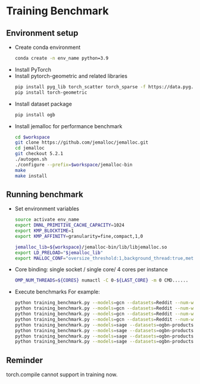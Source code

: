 # Training Benchmark

## Environment setup

* Create conda environment
    ```bash
    conda create -n env_name python=3.9
    ```
* Install PyTorch
* Install pytorch-geometric and related libraries
    ```bash
    pip install pyg_lib torch_scatter torch_sparse -f https://data.pyg.org/whl/torch-${TORCH}+${CUDA}.html
    pip install torch-geometric
    ```
* Install dataset package
    ```bash
    pip install ogb
    ```
* Install jemalloc for performance benchmark
    ```bash
    cd $workspace
    git clone https://github.com/jemalloc/jemalloc.git
    cd jemalloc
    git checkout 5.2.1
    ./autogen.sh
    ./configure --prefix=$workspace/jemalloc-bin
    make
    make install
    ```

## Running benchmark

* Set environment variables
    ```bash
    source activate env_name
    export DNNL_PRIMITIVE_CACHE_CAPACITY=1024
    export KMP_BLOCKTIME=1
    export KMP_AFFINITY=granularity=fine,compact,1,0

    jemalloc_lib=${workspace}/jemalloc-bin/lib/libjemalloc.so
    export LD_PRELOAD="$jemalloc_lib"
    export MALLOC_CONF="oversize_threshold:1,background_thread:true,metadata_thp:auto,dirty_decay_ms:9000000000,muzzy_decay_ms:9000000000"
    ```
* Core binding: single socket / single core/ 4 cores per instance
    ```bash
    OMP_NUM_THREADS=${CORES} numactl -C 0-${LAST_CORE} -m 0 CMD......
    ```
* Execute benchmarks
    For example:
    ```bash
    python training_benchmark.py --models=gcn --datasets=Reddit --num-workers=0 --batch-sizes=512 --num-layers=2 --num-hidden-channels=64 --num-steps=50
    python training_benchmark.py --models=gcn --datasets=Reddit --num-workers=0 --batch-sizes=1024 --num-layers=3 --num-hidden-channels=128 --num-steps=50
    python training_benchmark.py --models=gcn --datasets=Reddit --num-workers=0 --batch-sizes=512 --num-layers=2 --num-hidden-channels=64 --num-steps=50 --use-sparse-tensor
    python training_benchmark.py --models=gcn --datasets=Reddit --num-workers=0 --batch-sizes=1024 --num-layers=3 --num-hidden-channels=128 --num-steps=50 --use-sparse-tensor
    python training_benchmark.py --models=sage --datasets=ogbn-products --num-workers=0 --batch-sizes=512 --num-layers=2 --num-hidden-channels=64 --num-steps=50
    python training_benchmark.py --models=sage --datasets=ogbn-products --num-workers=0 --batch-sizes=1024 --num-layers=3 --num-hidden-channels=128 --num-steps=50
    python training_benchmark.py --models=sage --datasets=ogbn-products --num-workers=0 --batch-sizes=512 --num-layers=2 --num-hidden-channels=64 --num-steps=50 --use-sparse-tensor
    python training_benchmark.py --models=sage --datasets=ogbn-products --num-workers=0 --batch-sizes=1024 --num-layers=3 --num-hidden-channels=128 --num-steps=50 --use-sparse-tensor
    ```

## Reminder
torch.compile cannot support in training now.
